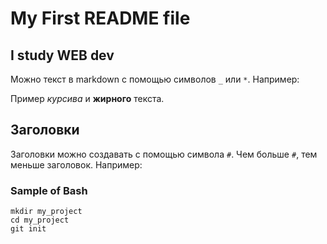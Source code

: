 # My First README file

## I study WEB dev

Можно текст в markdown с помощью символов `_` или `*`. Например:

Пример _курсива_ и **жирного** текста.

## Заголовки

Заголовки можно создавать с помощью символа `#`. Чем больше `#`, тем меньше заголовок. Например:

### Sample of Bash
```
mkdir my_project
cd my_project
git init
```


